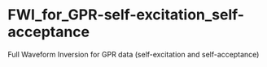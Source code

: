 # FWI_for_GPR-self-excitation_self-acceptance
Full Waveform Inversion for GPR data (self-excitation and self-acceptance)
